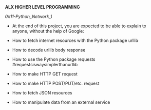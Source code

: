 __ALX HIGHER LEVEL PROGRAMMING__

*0x11-Python_Network_1*

* At the end of this project, you are expected to be able to explain to anyone, without the help of Google:

* How to fetch internet resources with the Python package urllib
* How to decode urllib body response
* How to use the Python package requests #requestsiswaysimplerthanurllib
* How to make HTTP GET request
* How to make HTTP POST/PUT/etc. request
* How to fetch JSON resources
* How to manipulate data from an external service
